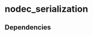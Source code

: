 # nodec_serialization

## Dependencies

<!-- * nodec
* nodec_physics
* nodec_rendering
* nodec_scene
* nodec_scene_audio -->
